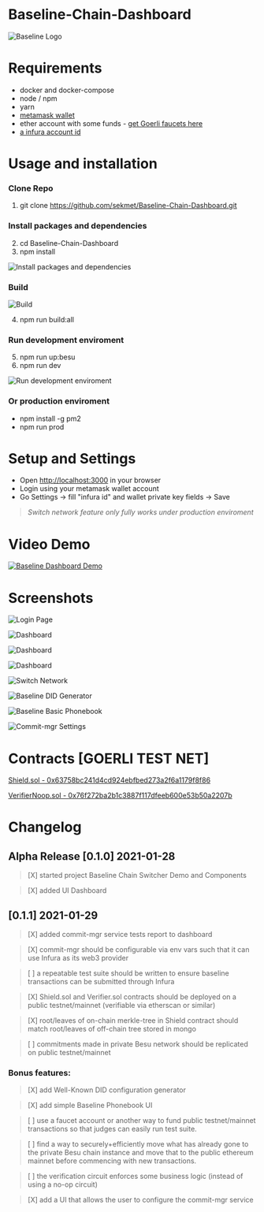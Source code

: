 # Baseline-Chain-Dashboard

![Baseline Logo](./assets/img/baselineHorizontal-Logo-Full-Color.svg)


# Requirements
- docker and docker-compose
- node / npm
- yarn
- [metamask wallet](https://metamask.io/download.html)
- ether account with some funds - [get Goerli faucets here](https://faucet.goerli.mudit.blog/)
- [a infura account id](https://infura.io/)

# Usage and installation

### Clone Repo

1. git clone https://github.com/sekmet/Baseline-Chain-Dashboard.git

### Install packages and dependencies

2. cd Baseline-Chain-Dashboard
3. npm install

![Install packages and dependencies](./docs/install.gif)

### Build

![Build](./docs/build.gif)

4. npm run build:all

### Run development enviroment

5. npm run up:besu
6. npm run dev

![Run development enviroment](./docs/run-dev.gif)

### Or production enviroment

- npm install -g pm2
- npm run prod

# Setup and Settings

- Open [http://localhost:3000](http://localhost:3000) in your browser
- Login using your metamask wallet account
- Go Settings -> fill "infura id" and wallet private key fields -> Save

>*Switch network feature only fully works under production enviroment*


# Video Demo

[![Baseline Dashboard Demo](https://img.youtube.com/vi/Nm9v373pL0s/maxresdefault.jpg)](https://youtu.be/Nm9v373pL0s)

# Screenshots

![Login Page](./docs/baseline_dashboard_login.png)

![Dashboard](./docs/baseline_dashboard_1.png)

![Dashboard](./docs/baseline_dashboard_2.png)

![Dashboard](./docs/baseline_dashboard_3.png)

![Switch Network](./docs/baseline_dashboard_switch_network.png)

![Baseline DID Generator](./docs/baseline_didgenerator.png)

![Baseline Basic Phonebook](./docs/baseline_phonebook.png)

![Commit-mgr Settings](./docs/baseline_dashboard_settings.png)


# Contracts [GOERLI TEST NET]

[Shield.sol - 0x63758bc241d4cd924ebfbed273a2f6a1179f8f86](https://goerli.etherscan.io/address/0x63758bc241d4cd924ebfbed273a2f6a1179f8f86)

[VerifierNoop.sol - 0x76f272ba2b1c3887f117dfeeb600e53b50a2207b](https://goerli.etherscan.io/address/0x76f272ba2b1c3887f117dfeeb600e53b50a2207b)


# Changelog

## Alpha Release [0.1.0] 2021-01-28
> [X] started project Baseline Chain Switcher Demo and Components

> [X] added UI Dashboard

## [0.1.1] 2021-01-29
> [X] added commit-mgr service tests report to dashboard

> [X] commit-mgr should be configurable via env vars such that it can use Infura as its web3 provider

> [ ] a repeatable test suite should be written to ensure baseline transactions can be submitted through Infura

> [X] Shield.sol and Verifier.sol contracts should be deployed on a public testnet/mainnet (verifiable via etherscan or similar)

> [X] root/leaves of on-chain merkle-tree in Shield contract should match root/leaves of off-chain tree stored in mongo

> [ ] commitments made in private Besu network should be replicated on public testnet/mainnet

### Bonus features:
> [X] add Well-Known DID configuration generator

> [X] add simple Baseline Phonebook UI

> [ ] use a faucet account or another way to fund public testnet/mainnet transactions so that judges can easily run test suite.

> [ ] find a way to securely+efficiently move what has already gone to the private Besu chain instance and move that to the public ethereum mainnet before commencing with new transactions.

> [ ] the verification circuit enforces some business logic (instead of using a no-op circuit)

> [X] add a UI that allows the user to configure the commit-mgr service